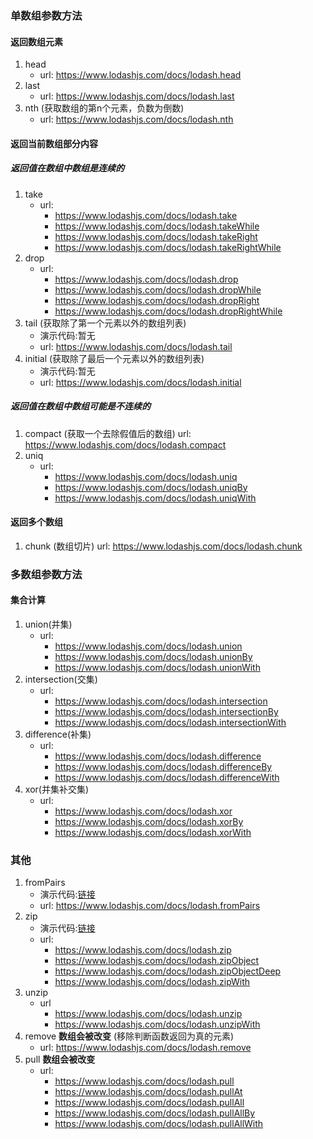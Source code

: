 ### 单数组参数方法
#### 返回数组元素
1. head
    * url: https://www.lodashjs.com/docs/lodash.head
1. last
    * url: https://www.lodashjs.com/docs/lodash.last
1. nth (获取数组的第n个元素，负数为倒数)
    * url: https://www.lodashjs.com/docs/lodash.nth
#### 返回当前数组部分内容
##### 返回值在数组中数组是连续的
1. take
    * url:
        * https://www.lodashjs.com/docs/lodash.take
        * https://www.lodashjs.com/docs/lodash.takeWhile
        * https://www.lodashjs.com/docs/lodash.takeRight
        * https://www.lodashjs.com/docs/lodash.takeRightWhile
1. drop
    * url:
        * https://www.lodashjs.com/docs/lodash.drop
        * https://www.lodashjs.com/docs/lodash.dropWhile
        * https://www.lodashjs.com/docs/lodash.dropRight
        * https://www.lodashjs.com/docs/lodash.dropRightWhile
1. tail (获取除了第一个元素以外的数组列表)
    * 演示代码:暂无
    * url: https://www.lodashjs.com/docs/lodash.tail
1. initial (获取除了最后一个元素以外的数组列表)
    * 演示代码:暂无
    * url: https://www.lodashjs.com/docs/lodash.initial
##### 返回值在数组中数组可能是不连续的
1. compact (获取一个去除假值后的数组)
    url: https://www.lodashjs.com/docs/lodash.compact
1. uniq
    * url: 
        * https://www.lodashjs.com/docs/lodash.uniq 
        * https://www.lodashjs.com/docs/lodash.uniqBy
        * https://www.lodashjs.com/docs/lodash.uniqWith
#### 返回多个数组
1. chunk (数组切片)
    url: https://www.lodashjs.com/docs/lodash.chunk

### 多数组参数方法
#### 集合计算
1. union(并集)
    * url: 
        * https://www.lodashjs.com/docs/lodash.union 
        * https://www.lodashjs.com/docs/lodash.unionBy
        * https://www.lodashjs.com/docs/lodash.unionWith 
1. intersection(交集)
    * url: 
        * https://www.lodashjs.com/docs/lodash.intersection 
        * https://www.lodashjs.com/docs/lodash.intersectionBy
        * https://www.lodashjs.com/docs/lodash.intersectionWith 
1. difference(补集)
    * url: 
        * https://www.lodashjs.com/docs/lodash.difference 
        * https://www.lodashjs.com/docs/lodash.differenceBy
        * https://www.lodashjs.com/docs/lodash.differenceWith 
1. xor(并集补交集)
    * url: 
        * https://www.lodashjs.com/docs/lodash.xor 
        * https://www.lodashjs.com/docs/lodash.xorBy
        * https://www.lodashjs.com/docs/lodash.xorWith

### 其他
1. fromPairs 
    * 演示代码:[链接](./fromPair.js)
    * url: https://www.lodashjs.com/docs/lodash.fromPairs
1. zip
    * 演示代码:[链接](./zipObject.js)
    * url:
        * https://www.lodashjs.com/docs/lodash.zip 
        * https://www.lodashjs.com/docs/lodash.zipObject
        * https://www.lodashjs.com/docs/lodash.zipObjectDeep
        * https://www.lodashjs.com/docs/lodash.zipWith
1. unzip
    * url
        * https://www.lodashjs.com/docs/lodash.unzip 
        * https://www.lodashjs.com/docs/lodash.unzipWith
1. remove **数组会被改变** (移除判断函数返回为真的元素)
    * url: https://www.lodashjs.com/docs/lodash.remove
1. pull **数组会被改变**
    * url:
        * https://www.lodashjs.com/docs/lodash.pull
        * https://www.lodashjs.com/docs/lodash.pullAt
        * https://www.lodashjs.com/docs/lodash.pullAll
        * https://www.lodashjs.com/docs/lodash.pullAllBy
        * https://www.lodashjs.com/docs/lodash.pullAllWith